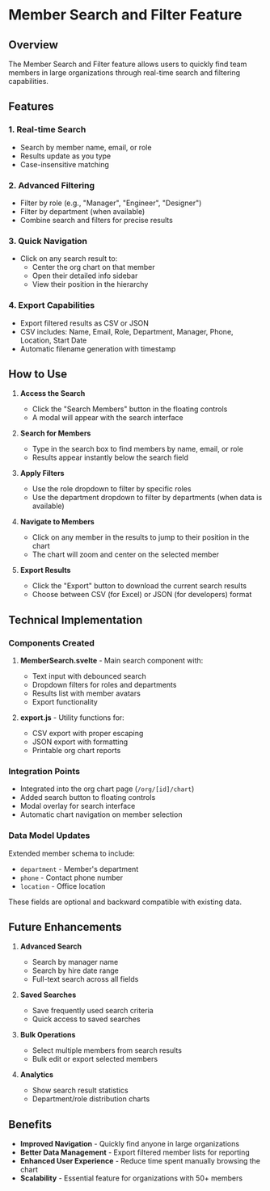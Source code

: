 # Member Search and Filter Feature

## Overview

The Member Search and Filter feature allows users to quickly find team members in large organizations through real-time search and filtering capabilities.

## Features

### 1. **Real-time Search**
- Search by member name, email, or role
- Results update as you type
- Case-insensitive matching

### 2. **Advanced Filtering**
- Filter by role (e.g., "Manager", "Engineer", "Designer")
- Filter by department (when available)
- Combine search and filters for precise results

### 3. **Quick Navigation**
- Click on any search result to:
  - Center the org chart on that member
  - Open their detailed info sidebar
  - View their position in the hierarchy

### 4. **Export Capabilities**
- Export filtered results as CSV or JSON
- CSV includes: Name, Email, Role, Department, Manager, Phone, Location, Start Date
- Automatic filename generation with timestamp

## How to Use

1. **Access the Search**
   - Click the "Search Members" button in the floating controls
   - A modal will appear with the search interface

2. **Search for Members**
   - Type in the search box to find members by name, email, or role
   - Results appear instantly below the search field

3. **Apply Filters**
   - Use the role dropdown to filter by specific roles
   - Use the department dropdown to filter by departments (when data is available)

4. **Navigate to Members**
   - Click on any member in the results to jump to their position in the chart
   - The chart will zoom and center on the selected member

5. **Export Results**
   - Click the "Export" button to download the current search results
   - Choose between CSV (for Excel) or JSON (for developers) format

## Technical Implementation

### Components Created

1. **MemberSearch.svelte** - Main search component with:
   - Text input with debounced search
   - Dropdown filters for roles and departments
   - Results list with member avatars
   - Export functionality

2. **export.js** - Utility functions for:
   - CSV export with proper escaping
   - JSON export with formatting
   - Printable org chart reports

### Integration Points

- Integrated into the org chart page (`/org/[id]/chart`)
- Added search button to floating controls
- Modal overlay for search interface
- Automatic chart navigation on member selection

### Data Model Updates

Extended member schema to include:
- `department` - Member's department
- `phone` - Contact phone number
- `location` - Office location

These fields are optional and backward compatible with existing data.

## Future Enhancements

1. **Advanced Search**
   - Search by manager name
   - Search by hire date range
   - Full-text search across all fields

2. **Saved Searches**
   - Save frequently used search criteria
   - Quick access to saved searches

3. **Bulk Operations**
   - Select multiple members from search results
   - Bulk edit or export selected members

4. **Analytics**
   - Show search result statistics
   - Department/role distribution charts

## Benefits

- **Improved Navigation** - Quickly find anyone in large organizations
- **Better Data Management** - Export filtered member lists for reporting
- **Enhanced User Experience** - Reduce time spent manually browsing the chart
- **Scalability** - Essential feature for organizations with 50+ members
